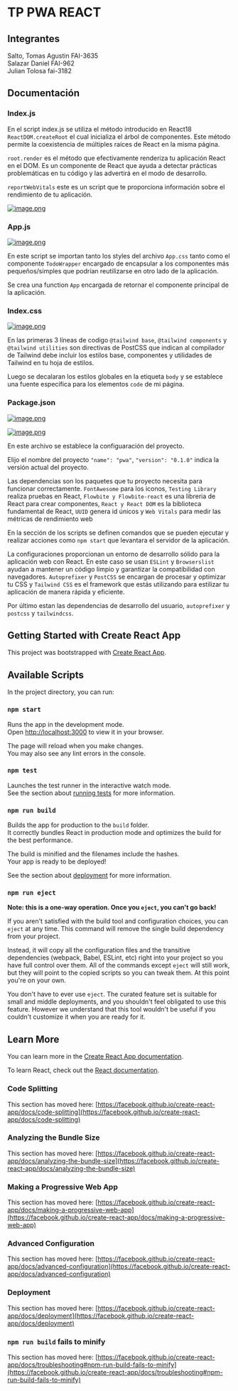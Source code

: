 # TP PWA REACT

## Integrantes

Salto, Tomas Agustin FAI-3635\
Salazar Daniel FAI-962\
Julian Tolosa fai-3182

## Documentación

### Index.js

En el script index.js se utiliza el método introducido en React18 `ReactDOM.createRoot` el cual inicializa el árbol de componentes. Este método permite la coexistencia de múltiples raíces de React en la misma página.

`root.render` es el método que efectivamente renderiza tu aplicación React en el DOM. Es un componente de React que ayuda a detectar prácticas problemáticas en tu código y las advertirá en el modo de desarrollo.

`reportWebVitals` este es un script que te proporciona información sobre el rendimiento de tu aplicación.

[![image.png](https://i.postimg.cc/C17975qr/image.png)](https://postimg.cc/CBZvLFJb)

### App.js

[![image.png](https://i.postimg.cc/Qd57TTLD/image.png)](https://postimg.cc/3k8WMWJf)

En este script se importan tanto los styles del archivo `App.css` tanto como el componente `TodoWrapper` encargado de encapsular a los componentes más pequeños/simples que podrían reutilizarse en otro lado de la aplicación.

Se crea una function `App` encargada de retornar el componente principal de la aplicación.

### Index.css

[![image.png](https://i.postimg.cc/vmFb9RfJ/image.png)](https://postimg.cc/v4zJFNPh)

En las primeras 3 líneas de codigo `@tailwind base`, `@tailwind components` y `@tailwind utilities` son directivas de PostCSS que indican al compilador de Tailwind debe incluir los estilos base, componentes y utilidades de Tailwind en tu hoja de estilos.

Luego se decalaran los estilos globales en la etiqueta `body` y se establece una fuente específica para los elementos `code` de mi página.

### Package.json

[![image.png](https://i.postimg.cc/8k6mDcSd/image.png)](https://postimg.cc/nMnDGHMM)

[![image.png](https://i.postimg.cc/FzrSjrYz/image.png)](https://postimg.cc/2bt3YfFN)

En este archivo se establece la configuaración del proyecto.

Elijo el nombre del proyecto `"name": "pwa"`,
`"version": "0.1.0"` indica la versión actual del proyecto.

Las dependencias son los paquetes que tu proyecto necesita para funcionar correctamente.
`FontAwesome` para los iconos, `Testing Library` realiza pruebas en React, `Flowbite y Flowbite-react` es una libreria de React para crear componentes, `React y React DOM` es la biblioteca fundamental de React, `UUID` genera id únicos y `Web Vitals` para medir las métricas de rendimiento web

En la sección de los scripts se definen comandos que se pueden ejecutar y realizar acciones como `npm start` que levantara el servidor de la aplicación.

La configuraciones proporcionan un entorno de desarrollo sólido para la aplicación web con React. En este caso se usan `ESLint` y `Browserslist` ayudan a mantener un código limpio y garantizar la compatibilidad con navegadores. `Autoprefixer` y `PostCSS` se encargan de procesar y optimizar tu CSS y `Tailwind CSS` es el framework que estás utilizando para estilizar tu aplicación de manera rápida y eficiente.

Por último estan las dependencias de desarrollo del usuario, `autoprefixer` y `postcss` y `tailwindcss`.

## Getting Started with Create React App

This project was bootstrapped with [Create React App](https://github.com/facebook/create-react-app).

## Available Scripts

In the project directory, you can run:

### `npm start`

Runs the app in the development mode.\
Open [http://localhost:3000](http://localhost:3000) to view it in your browser.

The page will reload when you make changes.\
You may also see any lint errors in the console.

### `npm test`

Launches the test runner in the interactive watch mode.\
See the section about [running tests](https://facebook.github.io/create-react-app/docs/running-tests) for more information.

### `npm run build`

Builds the app for production to the `build` folder.\
It correctly bundles React in production mode and optimizes the build for the best performance.

The build is minified and the filenames include the hashes.\
Your app is ready to be deployed!

See the section about [deployment](https://facebook.github.io/create-react-app/docs/deployment) for more information.

### `npm run eject`

**Note: this is a one-way operation. Once you `eject`, you can't go back!**

If you aren't satisfied with the build tool and configuration choices, you can `eject` at any time. This command will remove the single build dependency from your project.

Instead, it will copy all the configuration files and the transitive dependencies (webpack, Babel, ESLint, etc) right into your project so you have full control over them. All of the commands except `eject` will still work, but they will point to the copied scripts so you can tweak them. At this point you're on your own.

You don't have to ever use `eject`. The curated feature set is suitable for small and middle deployments, and you shouldn't feel obligated to use this feature. However we understand that this tool wouldn't be useful if you couldn't customize it when you are ready for it.

## Learn More

You can learn more in the [Create React App documentation](https://facebook.github.io/create-react-app/docs/getting-started).

To learn React, check out the [React documentation](https://reactjs.org/).

### Code Splitting

This section has moved here: [https://facebook.github.io/create-react-app/docs/code-splitting](https://facebook.github.io/create-react-app/docs/code-splitting)

### Analyzing the Bundle Size

This section has moved here: [https://facebook.github.io/create-react-app/docs/analyzing-the-bundle-size](https://facebook.github.io/create-react-app/docs/analyzing-the-bundle-size)

### Making a Progressive Web App

This section has moved here: [https://facebook.github.io/create-react-app/docs/making-a-progressive-web-app](https://facebook.github.io/create-react-app/docs/making-a-progressive-web-app)

### Advanced Configuration

This section has moved here: [https://facebook.github.io/create-react-app/docs/advanced-configuration](https://facebook.github.io/create-react-app/docs/advanced-configuration)

### Deployment

This section has moved here: [https://facebook.github.io/create-react-app/docs/deployment](https://facebook.github.io/create-react-app/docs/deployment)

### `npm run build` fails to minify

This section has moved here: [https://facebook.github.io/create-react-app/docs/troubleshooting#npm-run-build-fails-to-minify](https://facebook.github.io/create-react-app/docs/troubleshooting#npm-run-build-fails-to-minify)
